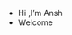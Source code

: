 - Hi ,I’m Ansh
- Welcome
<!---
AnshK07/AnshK07 is a ✨ special ✨ repository because its `README.md` (this file) appears on your GitHub profile.
You can click the Preview link to take a look at your changes.
--->
